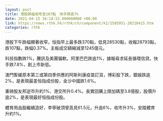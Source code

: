 ```yaml
---
layout: post
title: 港股跌幅收窄至107點　快手跌逾7%
date: 2021-04-15 16:18:52.000000000 +08:00
link: https://news.rthk.hk/rthk/ch/component/k2/1585951-20210415.htm
categories: rthk
---
```


港股下午跌幅顯著收窄，恒指早上最多跌370點，低見28530點，收報28793點，跌107點，跌幅0.37%。主板成交額縮減至1245億元。

科技指數跌1%，騰訊及美團偏軟。阿里巴巴跌逾1%，據報尋求延長循環信貸。快手跌7.8%，創上市新低。

澳門暫緩原本第三或第四季供應的阿斯利康疫苗訂貨，博彩股下跌，銀娛跌逾2%，是表現最差恒指成份股，金沙中國跌1.6%。

重磅股友邦逆市升約1%、港交所升0.4%。長實回購上限加碼至3.8億股，股價升逾2%，是表現最好恒指成份股。

體育用品股繼續造好，李寧破頂曾高見61.5元，升逾6%，收市升3%，安踏體育升約1%。
